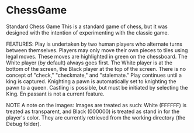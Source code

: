 # ChessGame
Standard Chess Game
This is a standard game of chess, but it was designed with the intention of experimenting with the classic game.

FEATURES:
Play is undertaken by two human players who alternate turns between themselves.
Players may only move their own pieces to tiles using legal moves.  These moves are highlighted in green on the chessboard.
The White player (by default) always goes first.  The White player is at the bottom of the screen, the Black player at the top of the screen.
There is no concept of "check," "checkmate," and "stalemate."  Play continues until a king is captured.
Knighting a pawn is automatically set to knighting the pawn to a queen.
Castling is possible, but must be initiated by selecting the King.
En passant is not a current feature.

NOTE
A note on the images: Images are treated as such:  White (FFFFFF) is treated as transparent, and Black (000000) is treated as stand in for the player's color.  They are currently retrieved from the working directory (the Debug folder).
